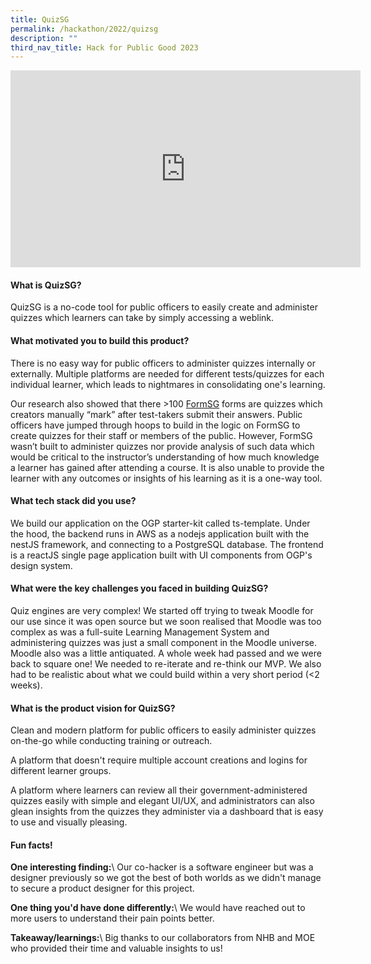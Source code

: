 ```yaml
---
title: QuizSG
permalink: /hackathon/2022/quizsg
description: ""
third_nav_title: Hack for Public Good 2023
---
```


<iframe width="560" height="315" src="https://www.youtube.com/embed/qlxmJltQ-Ro" title="YouTube video player" frameborder="0" allow="accelerometer; autoplay; clipboard-write; encrypted-media; gyroscope; picture-in-picture" allowfullscreen></iframe>

#### What is QuizSG?
QuizSG is a no-code tool for public officers to easily create and administer quizzes which learners can take by simply accessing a weblink.

#### What motivated you to build this product?
There is no easy way for public officers to administer quizzes internally or externally. Multiple platforms are needed for different tests/quizzes for each individual learner, which leads to nightmares in consolidating one's learning.

Our research also showed that there >100 [FormSG](https://form.gov.sg/#!/) forms are quizzes which creators manually “mark” after test-takers submit their answers. Public officers have jumped through hoops to build in the logic on FormSG to create quizzes for their staff or members of the public. However, FormSG wasn’t built to administer quizzes nor provide analysis of such data which would be critical to the instructor’s understanding of how much knowledge a learner has gained after attending a course. It is also unable to provide the learner with any outcomes or insights of his learning as it is a one-way tool.

#### What tech stack did you use?

We build our application on the OGP starter-kit called ts-template.  Under the hood, the backend runs in AWS as a nodejs application built with the nestJS framework, and connecting to a PostgreSQL database. The frontend is a reactJS single page application built with UI components from OGP's design system.

#### What were the key challenges you faced in building QuizSG? 

Quiz engines are very complex! We started off trying to tweak Moodle for our use since it was open source but we soon realised that Moodle was too complex as was a full-suite Learning Management System and administering quizzes was just a small component in the Moodle universe. Moodle also was a little antiquated. A whole week had passed and we were back to square one! We needed to re-iterate and re-think our MVP. We also had to be realistic about what we could build within a very short period (<2 weeks).

#### What is the product vision for QuizSG? 
Clean and modern platform for public officers to easily administer quizzes on-the-go while conducting training or outreach. 

A platform that doesn't require multiple account creations and logins for different learner groups. 

A platform where learners can review all their government-administered quizzes easily with simple and elegant UI/UX, and administrators can also glean insights from the quizzes they administer via a dashboard that is easy to use and visually pleasing.

#### Fun facts!
**One interesting finding:**\\
Our co-hacker is a software engineer but was a designer previously so we got the best of both worlds as we didn't manage to secure a product designer for this project.

**One thing you'd have done differently:**\\
We would have reached out to more users to understand their pain points better.

**Takeaway/learnings:**\\
Big thanks to our collaborators from NHB and MOE who provided their time and valuable insights to us!